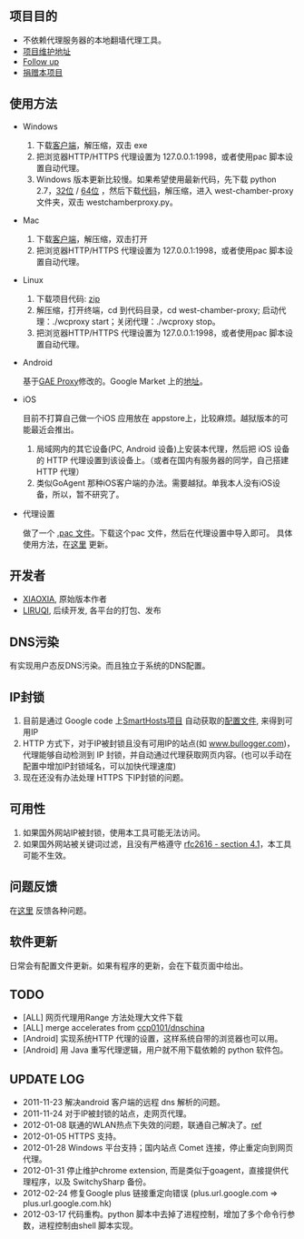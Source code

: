 项目目的
--------
* 不依赖代理服务器的本地翻墙代理工具。
* [项目维护地址](https://github.com/liruqi/west-chamber-season-3/tree/master/west-chamber-proxy)
* [Follow up](https://plus.google.com/b/108661470402896863593/)
* [捐赠本项目](https://me.alipay.com/liruqi)

使用方法
--------
* Windows

    1. 下载[客户端](https://github.com/downloads/liruqi/west-chamber-season-3/westchamberproxy-20120325.zip)，解压缩，双击 exe
    2. 把浏览器HTTP/HTTPS 代理设置为 127.0.0.1:1998，或者使用pac 脚本设置自动代理。
    3. Windows 版本更新比较慢。如果希望使用最新代码，先下载 python 2.7，[32位](http://python.org/ftp/python/2.7.2/python-2.7.2.msi) / [64位](http://python.org/ftp/python/2.7.2/python-2.7.2.amd64.msi) ，然后下载[代码](https://github.com/liruqi/west-chamber-season-3/zipball/master)，解压缩，进入 west-chamber-proxy 文件夹，双击 westchamberproxy.py。

* Mac 
    1. 下载[客户端](https://github.com/downloads/liruqi/GoAgentX/GoAgentX-20120325.zip)，解压缩，双击打开
    2. 把浏览器HTTP/HTTPS 代理设置为 127.0.0.1:1998，或者使用pac 脚本设置自动代理。
    
* Linux

    1. 下载项目代码: [zip](https://github.com/downloads/liruqi/west-chamber-season-3/west-chamber-proxy-src-20120325.zip)
    2. 解压缩，打开终端，cd 到代码目录，cd west-chamber-proxy; 启动代理：./wcproxy start；关闭代理：./wcproxy stop。
    3. 把浏览器HTTP/HTTPS 代理设置为 127.0.0.1:1998，或者使用pac 脚本设置自动代理。

* Android

    基于[GAE Proxy](http://code.google.com/p/gaeproxy/)修改的。Google Market 上的[地址](https://market.android.com/details?id=org.westchamberproxy)。

* iOS
    
    目前不打算自己做一个iOS 应用放在 appstore上，比较麻烦。越狱版本的可能最近会推出。

    1. 局域网内的其它设备(PC, Android 设备)上安装本代理，然后把 iOS 设备的 HTTP 代理设置到该设备上。（或者在国内有服务器的同学，自己搭建HTTP 代理）
    2. 类似GoAgent 那种iOS客户端的办法。需要越狱。单我本人没有iOS设备，所以，暂不研究了。

* 代理设置

    做了一个 [.pac 文件](https://raw.github.com/liruqi/west-chamber-season-3/master/west-chamber-proxy/flora_pac.pac)。下载这个pac 文件，然后在代理设置中导入即可。
    具体使用方法，在[这里](http://wcproxy.sinaapp.com/) 更新。

开发者
------
* [XIAOXIA](http://xiaoxia.org), 原始版本作者
* [LIRUQI](http://liruqi.info), 后续开发, 各平台的打包、发布

DNS污染
-------
有实现用户态反DNS污染。而且独立于系统的DNS配置。

IP封锁
------

1. 目前是通过 Google code 上[SmartHosts项目](http://code.google.com/p/smarthosts/) 自动获取的[配置文件](http://smarthosts.googlecode.com/svn/trunk/hosts), 来得到可用IP
2. HTTP 方式下，对于IP被封锁且没有可用IP的站点(如 www.bullogger.com)，代理能够自动检测到 IP 封锁，并自动通过代理获取网页内容。(也可以手动在配置中增加IP封锁域名，可以加快代理速度)
3. 现在还没有办法处理 HTTPS 下IP封锁的问题。

可用性
------
1. 如果国外网站IP被封锁，使用本工具可能无法访问。
2. 如果国外网站被关键词过滤，且没有严格遵守 [rfc2616 - section 4.1](http://www.w3.org/Protocols/rfc2616/rfc2616-sec4.html)，本工具可能不生效。

问题反馈
--------
在[这里](https://github.com/liruqi/west-chamber-season-3/issues) 反馈各种问题。 

软件更新
-------
日常会有配置文件更新。如果有程序的更新，会在下载页面中给出。

TODO
----
* [ALL] 网页代理用Range 方法处理大文件下载
* [ALL] merge accelerates from [ccp0101/dnschina](https://github.com/ccp0101/dnschina)
* [Android] 实现系统HTTP 代理的设置，这样系统自带的浏览器也可以用。
* [Android] 用 Java 重写代理逻辑，用户就不用下载依赖的 python 软件包。

UPDATE LOG
---
* 2011-11-23 解决android 客户端的远程 dns 解析的问题。
* 2011-11-24 对于IP被封锁的站点，走网页代理。
* 2012-01-08 联通的WLAN热点下失效的问题，联通自己解决了。[ref](http://weibo.com/1641981222/xFx46sR4c)
* 2012-01-05 HTTPS 支持。
* 2012-01-28 Windows 平台支持；国内站点 Comet 连接，停止重定向到网页代理。
* 2012-01-31 停止维护chrome extension, 而是类似于goagent，直接提供代理程序，以及 SwitchySharp 备份。
* 2012-02-24 修复Google plus 链接重定向错误 (plus.url.google.com => plus.url.google.com.hk)
* 2012-03-17 代码重构。python 脚本中去掉了进程控制，增加了多个命令行参数，进程控制由shell 脚本实现。 


